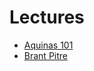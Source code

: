 # Lectures

* [Aquinas 101](https://aquinas101.thomisticinstitute.org/)
* [Brant Pitre](https://catholicproductions.com/)
